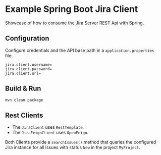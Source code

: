 # Example Spring Boot Jira Client
Showcase of how to consume the 
[Jira Server REST Api](https://developer.atlassian.com/server/jira/platform/rest-apis/)
with Spring.

## Configuration
Configure credentials and the API base path in a `application.properties` file.
```properties
jira.client.username=
jira.client.password=
jira.client.url=
```

## Build & Run
```sh
mvn clean package
```

## Rest Clients 
- The `JiraClient` uses `RestTemplate`.
- The `JiraFeignClient` uses `OpenFeign`.

Both Clients provide a ``searchIssues()`` method that queries the configured Jira instance
for all Issues with status `New` in the project `MyProject`.